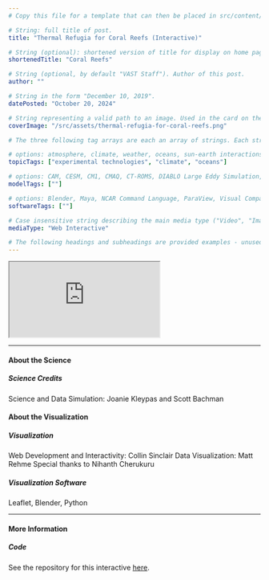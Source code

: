 ```yaml
---
# Copy this file for a template that can then be placed in src/content/visualizations. The name of this file will be used as the URL for the post.

# String: full title of post.
title: "Thermal Refugia for Coral Reefs (Interactive)"

# String (optional): shortened version of title for display on home page in card.
shortenedTitle: "Coral Reefs"

# String (optional, by default "VAST Staff"). Author of this post.
author: ""

# String in the form "December 10, 2019".
datePosted: "October 20, 2024" 

# String representing a valid path to an image. Used in the card on the main page. Likely to be in the form "/src/assets/..." for images located in src/assets.
coverImage: "/src/assets/thermal-refugia-for-coral-reefs.png"

# The three following tag arrays are each an array of strings. Each string (case insensitive) represents a filter from the front page. Tags that do not correspond to a current filter will be ignored for filtering.

# options: atmosphere, climate, weather, oceans, sun-earth interactions, fire dynamics, solid earth, recent publications, experimental technologies
topicTags: ["experimental technologies", "climate", "oceans"]

# options: CAM, CESM, CM1, CMAQ, CT-ROMS, DIABLO Large Eddy Simulation, HRRR, HWRF, MPAS, SIMA, WACCM, WRF
modelTags: [""]

# options: Blender, Maya, NCAR Command Language, ParaView, Visual Comparator, VAPOR
softwareTags: [""]

# Case insensitive string describing the main media type ("Video", "Image", "App", etc). This is displayed in the post heading as a small tag above the title.
mediaType: "Web Interactive"

# The following headings and subheadings are provided examples - unused ones can be deleted. All Markdown content below will be rendered in the frontend.
---
```


<iframe src="https://ncar.github.io/coral-viz/map/index.html"></iframe>


___

#### About the Science

##### Science Credits

Science and Data Simulation: Joanie Kleypas and Scott Bachman


#### About the Visualization

##### Visualization

Web Development and Interactivity: Collin Sinclair
Data Visualization: Matt Rehme
Special thanks to Nihanth Cherukuru

##### Visualization Software

Leaflet, Blender, Python

___

#### More Information

##### Code

See the repository for this interactive [here](_____).



